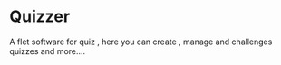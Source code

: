 # Quizzer
A flet software for quiz , here you can create , manage and challenges quizzes and more....
